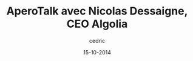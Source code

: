 ---
layout: video
title: AperoTalk avec Nicolas Dessaigne, CEO Algolia
author: cedric
date: 15-10-2014
youtube_slug: "5ZpwR3VuT50"
locale: "fr"
labels:
  - talk
thumbnail: 2014-10-15-nicolas-dessaigne-algolia.jpg
description: "La semaine dernière nous avons eu le plaisir de recevoir Nicolas Dessaigne, cofondateur et CEO Algolia, afin d'échanger sur son parcours ainsi que sur la création et le développement d’Algolia."
---